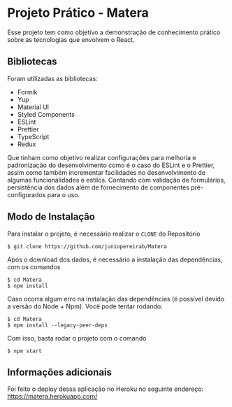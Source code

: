 # Projeto Prático - Matera

Esse projeto tem como objetivo a demonstração de conhecimento prático sobre as tecnologias que envolvem o React.

## Bibliotecas

Foram utilizadas as bibliotecas:

- Formik
- Yup
- Material UI
- Styled Components
- ESLint
- Prettier
- TypeScript
- Redux

Que tinham como objetivo realizar configurações para melhoria e padronização do desenvolvimento como é o caso do ESLint e o Prettier, assim como também incrementar facilidades no desenvolvimento de algumas funcionalidades e estilos. Contando com validação de formulários, persistência dos dados além de fornecimento de componentes pré-configurados para o uso.

## Modo de Instalação

Para instalar o projeto, é necessário realizar o `CLONE` do Repositório

```
$ git clone https://github.com/juniopereirab/Matera
```

Após o download dos dados, é necessário a instalação das dependências, com os comandos

```
$ cd Matera
$ npm install
```

Caso ocorra algum erro na instalação das dependências (é possível devido a versão do Node + Npm). Vocë pode tentar rodando:

```
$ cd Matera
$ npm install --legacy-peer-deps
```

Com isso, basta rodar o projeto com o comando

```
$ npm start
```

## Informações adicionais

Foi feito o deploy dessa aplicação no Heroku no seguinte endereço: https://matera.herokuapp.com/